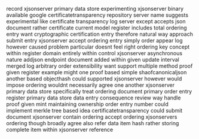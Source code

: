record xjsonserver primary data store experimenting xjsonserver binary available google certificatetransparency repository server name suggests experimental like certificate transparency log server except accepts json document rather certificate current model register includes total ordering entry want cryptographic certification entry therefore natural way approach submit entry xjsonserver accept ordering entry simply order appear log however caused problem particular doesnt feel right ordering key concept within register domain entirely within control xjsonserver asynchronous nature addjson endpoint document added within given update interval merged log arbitrary order extensibility want support multiple method proof given register example might one proof based simple shaofcanonicaljson another based objecthash could supported xjsonserver however would impose ordering wouldnt necessarily agree one another xjsonserver primary data store specifically treat ordering document primary order entry register primary data store data entry consequence review way handle proof given mint maintaining ownership order entry number could implement merkle tree based idea certificatetransparency could submit document xjsonserver contain ordering accept ordering xjsonservers ordering though broadly agree also refer data item hash rather storing complete item within xjsonserver reference